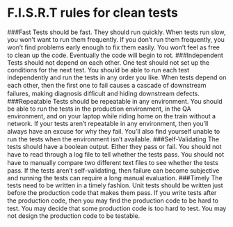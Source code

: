 # F.I.S.R.T rules for clean tests
###Fast 
Tests should be fast. They should run quickly. When tests run slow, you won’t want to run them frequently. If you don’t run them frequently, you won’t ﬁnd problems early enough to ﬁx them easily. You won’t feel as free to clean up the code. Eventually the code will begin to rot.
###Independent
Tests should not depend on each other. One test should not set up the conditions for the next test. You should be able to run each test independently and run the tests in any order you like. When tests depend on each other, then the ﬁrst one to fail causes a cascade of downstream failures, making diagnosis difﬁcult and hiding downstream defects.
###Repeatable
Tests should be repeatable in any environment. You should be able to run the tests in the production environment, in the QA environment, and on your laptop while riding home on the train without a network. If your tests aren’t repeatable in any environment, then you’ll always have an excuse for why they fail. You’ll also ﬁnd yourself unable to run the tests when the environment isn’t available.
###Self-Validating
The tests should have a boolean output. Either they pass or fail. You should not have to read through a log ﬁle to tell whether the tests pass. You should not have to manually compare two different text ﬁles to see whether the tests pass. If the tests aren’t self-validating, then failure can become subjective and running the tests can require a long manual evaluation.
###Timely
The tests need to be written in a timely fashion. Unit tests should be written just before the production code that makes them pass. If you write tests after the production code, then you may ﬁnd the production code to be hard to test. You may decide that some production code is too hard to test. You may not design the production code to be testable.

